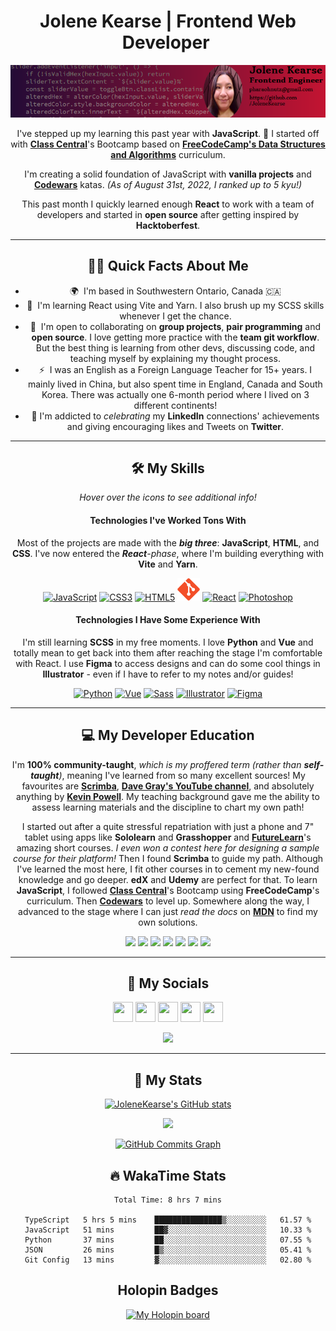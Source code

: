 <div align="center">
  <h1>Jolene Kearse | Frontend Web Developer <img src="https://komarev.com/ghpvc/?username=JoleneKearse&style=flat-square&color=blue" alt=""/></h1>

<img src="img.png">

I've stepped up my learning this past year with **JavaScript**. 🚀 I started off with **[Class Central](https://www.classcentral.com/report/javascript-and-webdev-bootcamps-fall-2022/)**'s Bootcamp based on **[FreeCodeCamp's Data Structures and Algorithms](https://www.freecodecamp.org/learn/javascript-algorithms-and-data-structures/)** curriculum.

I'm creating a solid foundation of JavaScript with **vanilla projects** and **[Codewars](https://www.codewars.com/)** katas. _(As of August 31st, 2022, I ranked up to 5 kyu!)_

This past month I quickly learned enough **React** to work with a team of developers and started in **open source** after getting inspired by **Hacktoberfest**.

<hr>

## 🏃‍♀️ Quick Facts About Me

- 🌍  I'm based in Southwestern Ontario, Canada 🇨🇦
- 🧠  I'm learning React using Vite and Yarn. I also brush up my SCSS skills whenever I get the chance.
- 🤝  I'm open to collaborating on **group projects**, **pair programming** and **open source**. I love getting more practice with the **team git workflow**. But the best thing is learning from other devs, discussing code, and teaching myself by explaining my thought process.
- ⚡  I was an English as a Foreign Language Teacher for 15+ years. I mainly lived in China, but also spent time in England, Canada and South Korea. There was actually one 6-month period where I lived on 3 different continents!
- 🥰 I'm addicted to _celebrating_ my **LinkedIn** connections' achievements and giving encouraging likes and Tweets on **Twitter**.
<hr>

## 🛠️ My Skills

_Hover over the icons to see additional info!_

#### Technologies I've Worked Tons With

Most of the projects are made with the **_big three_**: **JavaScript**, **HTML**, and **CSS**. I've now entered the _**React**-phase_, where I'm building everything with **Vite** and **Yarn**.

<p align="center">
<a href="https://developer.mozilla.org/en-US/docs/Web/JavaScript" target="_blank" rel="noreferrer"><img src="https://raw.githubusercontent.com/danielcranney/readme-generator/main/public/icons/skills/javascript-colored.svg" width="36" height="36" alt="JavaScript" title="JavaScript: Hard-core learning this past year"/></a>
<a href="https://www.w3.org/TR/CSS/#css" target="_blank" rel="noreferrer"><img src="https://raw.githubusercontent.com/danielcranney/readme-generator/main/public/icons/skills/css3-colored.svg" width="36" height="36" alt="CSS3" title="CSS3: My go-to happy place"/></a>
<a href="https://developer.mozilla.org/en-US/docs/Glossary/HTML5" target="_blank" rel="noreferrer"><img src="https://raw.githubusercontent.com/danielcranney/readme-generator/main/public/icons/skills/html5-colored.svg" width="36" height="36" alt="HTML5" title="HTML5: Practice using forms, meter, abbr, and other obscure tags"/></a>
<a href="https://www.adobe.com/uk/products/photoshop.html" target="_blank" rel="noreferrer"><img src="https://github.com/devicons/devicon/blob/master/icons/git/git-original.svg" width="36" height="36" alt="Git" title="Git: Experience working with teams not just little old me"/></a>
<a href="https://reactjs.org/" target="_blank" rel="noreferrer"><img src="https://raw.githubusercontent.com/danielcranney/readme-generator/main/public/icons/skills/react-colored.svg" width="36" height="36" alt="React" title="React: Currently falling in love with"/></a>
<a href="https://www.adobe.com/uk/products/photoshop.html" target="_blank" rel="noreferrer"><img src="https://raw.githubusercontent.com/danielcranney/readme-generator/main/public/icons/skills/photoshop-colored.svg" width="36" height="36" alt="Photoshop" title="Photoshop: Worked with for roughly 20 years"/></a>
</p>

#### Technologies I Have Some Experience With

I'm still learning **SCSS** in my free moments. I love **Python** and **Vue** and totally mean to get back into them after reaching the stage I'm comfortable with React. I use **Figma** to access designs and can do some cool things in **Illustrator** - even if I have to refer to my notes and/or guides!

<p align="center">
<a href="https://www.python.org/" target="_blank" rel="noreferrer"><img src="https://raw.githubusercontent.com/danielcranney/readme-generator/main/public/icons/skills/python-colored.svg" width="36" height="36" alt="Python" title="Python: I dabbled before learning JavaScript"/></a>
<a href="https://vuejs.org/" target="_blank" rel="noreferrer"><img src="https://raw.githubusercontent.com/danielcranney/readme-generator/main/public/icons/skills/vuejs-colored.svg" width="36" height="36" alt="Vue" title="Vue: Built 1 project & would love to get back into"/></a>
<a href="https://sass-lang.com/" target="_blank" rel="noreferrer"><img src="https://raw.githubusercontent.com/danielcranney/readme-generator/main/public/icons/skills/sass-colored.svg" width="36" height="36" alt="Sass" title="Sass: Currently learning SCSS syntax"/></a>
<a href="adobe.com/uk/products/illustrator.html" target="_blank" rel="noreferrer"><img src="https://raw.githubusercontent.com/danielcranney/readme-generator/main/public/icons/skills/illustrator-colored.svg" width="36" height="36" alt="Illustrator" title="Illustrator: Need to refer to notes, but capable"/></a>
<a href="https://www.figma.com/" target="_blank" rel="noreferrer"><img src="https://raw.githubusercontent.com/danielcranney/readme-generator/main/public/icons/skills/figma-colored.svg" width="36" height="36" alt="Figma" title="Figma: Read-only at this stage"/></a>
</p>

<hr>

## 💻 My Developer Education

I'm **100% community-taught**, _which is my proffered term (rather than **self-taught**)_, meaning I've learned from so many excellent sources! My favourites are **[Scrimba](https://scrimba.com/)**, **[Dave Gray's YouTube channel](https://www.youtube.com/c/DaveGrayTeachesCode)**, and absolutely anything by **[Kevin Powell](https://www.kevinpowell.co/)**. My teaching background gave me the ability to assess learning materials and the discipline to chart my own path!

I started out after a quite stressful repatriation with just a phone and 7" tablet using apps like **Sololearn** and **Grasshopper** and **[FutureLearn](https://www.futurelearn.com/your-achievements)**'s amazing short courses. _I even won a contest here for designing a sample course for their platform!_ Then I found **Scrimba** to guide my path. Although I've learned the most here, I fit other courses in to cement my new-found knowledge and go deeper. **edX** and **Udemy** are perfect for that. To learn **JavaScript**, I followed **[Class Central](https://www.youtube.com/results?search_query=class+central+javascript)**'s Bootcamp using **FreeCodeCamp**'s curriculum. Then **[Codewars](https://www.codewars.com/)** to level up. Somewhere along the way, I advanced to the stage where I can just _read the docs_ on **[MDN](https://developer.mozilla.org/en-US//)** to find my own solutions.

<p align="center">
  <a href="https://scrimba.com/" target="_blank" rel="noreferrer"><img src="https://img.shields.io/badge/scrimba-2B283A?style=for-the-badge&logo=scrimba&logoColor=white"></a> <a href="https://www.freecodecamp.org/" target="_blank" rel="noreferrer"><img src="https://img.shields.io/badge/freecodecamp-27273D?style=for-the-badge&logo=freecodecamp&logoColor=white"></a>  <a href="https://developer.mozilla.org/en-US//" target="_blank" rel="noreferrer"><img src="https://img.shields.io/badge/MDN_Web_Docs-black?style=for-the-badge&logo=mdnwebdocs&logoColor=white"></a>  <a href="https://www.udemy.com/" target="_blank" rel="noreferrer"><img src="https://img.shields.io/badge/Udemy-EC5252?style=for-the-badge&logo=Udemy&logoColor=white"></a>  <a href="https://www.futurelearn.com/" target="_blank" rel="noreferrer"><img src="https://img.shields.io/badge/Future%20Learn-000000?style=for-the-badge&logo=futurelearn&logoColor=white"></a>  <a href="https://www.edx.org/" target="_blank" rel="noreferrer"><img src="https://img.shields.io/badge/Edx-193A3E?style=for-the-badge&logo=edx&logoColor=white"></a>  <a href="https://www.coursera.org/" target="_blank" rel="noreferrer"><img src="https://img.shields.io/badge/Coursera-0056D2?style=for-the-badge&logo=Coursera&logoColor=white"></a>
</p>

<hr>

## 📣 My Socials

<p align="center"> <a href="https://www.linkedin.com/in/jolene-kearse-2562ba218/" target="_blank" rel="noreferrer"><img src="https://raw.githubusercontent.com/danielcranney/readme-generator/main/public/icons/socials/linkedin.svg" width="32" height="32" /></a> <a href="https://www.twitter.com/FromJolene" target="_blank" rel="noreferrer"><img src="https://raw.githubusercontent.com/danielcranney/readme-generator/main/public/icons/socials/twitter.svg" width="32" height="32" /></a>  <a href="https://discord.com/users/Jolene#8258" target="_blank" rel="noreferrer"><img src="https://raw.githubusercontent.com/danielcranney/readme-generator/main/public/icons/socials/discord.svg" width="32" height="32" /></a> <a href="https://www.codepen.io/EnglishWithJolene" target="_blank" rel="noreferrer"><img src="https://raw.githubusercontent.com/danielcranney/readme-generator/main/public/icons/socials/codepen.svg" width="32" height="32" /></a> <a href="https://www.github.com/JoleneKearse" target="_blank" rel="noreferrer"><img src="https://raw.githubusercontent.com/danielcranney/readme-generator/main/public/icons/socials/github.svg" width="32" height="32" /></a> </p>

<a href="https://www.twitter.com/FromJolene" target="_blank" rel="noreferrer"><img
                  src="https://img.shields.io/twitter/follow/FromJolene?logo=twitter&style=for-the-badge&color=0891b2&labelColor=1c1917"
                /></a>

<hr>
  
## 🧮 My Stats

<a href="http://www.github.com/JoleneKearse"><img src="https://github-readme-stats.vercel.app/api?username=JoleneKearse&show_icons=true&hide=&count_private=true&title_color=0891b2&text_color=ffffff&icon_color=0891b2&bg_color=1c1917&hide_border=true&show_icons=true" alt="JoleneKearse's GitHub stats" /></a>

<a href="http://www.github.com/JoleneKearse"><img src="https://github-readme-streak-stats.herokuapp.com/?user=JoleneKearse&stroke=ffffff&background=1c1917&ring=0891b2&fire=0891b2&currStreakNum=ffffff&currStreakLabel=0891b2&sideNums=ffffff&sideLabels=ffffff&dates=ffffff&hide_border=true" /></a>

<a href="http://www.github.com/JoleneKearse"><img src="https://activity-graph.herokuapp.com/graph?username=JoleneKearse&bg_color=1c1917&color=ffffff&line=0891b2&point=ffffff&area_color=1c1917&area=true&hide_border=true&custom_title=GitHub%20Commits%20Graph" alt="GitHub Commits Graph" /></a>

## 🔥 WakaTime Stats
<div>

<!--START_SECTION:waka-->

```text
Total Time: 8 hrs 7 mins

TypeScript   5 hrs 5 mins    ███████████████▒░░░░░░░░░   61.57 %
JavaScript   51 mins         ██▓░░░░░░░░░░░░░░░░░░░░░░   10.33 %
Python       37 mins         ██░░░░░░░░░░░░░░░░░░░░░░░   07.55 %
JSON         26 mins         █▒░░░░░░░░░░░░░░░░░░░░░░░   05.41 %
Git Config   13 mins         ▓░░░░░░░░░░░░░░░░░░░░░░░░   02.80 %
```

<!--END_SECTION:waka-->
</div>

## Holopin Badges

[![My Holopin board](https://holopin.me/@pharaohnutz)](https://holopin.io/@pharaohnutz)

